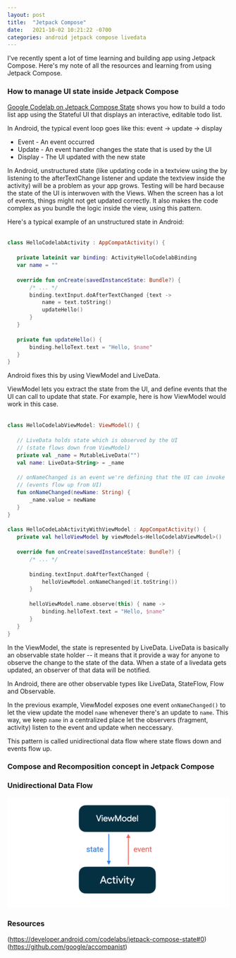 ```yaml
---
layout: post
title:  "Jetpack Compose"
date:   2021-10-02 10:21:22 -0700
categories: android jetpack compose livedata
---
```


I've recently spent a lot of time learning and building app using Jetpack Compose. Here's my note of all the resources and learning from using Jetpack Compose.

### How to manage UI state inside Jetpack Compose

[Google Codelab on Jetpack Compose State](https://developer.android.com/codelabs/jetpack-compose-state#0) shows you how to build a todo list app using the Stateful UI that displays an interactive, editable todo list.

In Android, the typical event loop goes like this: event -> update -> display
- Event - An event occurred
- Update - An event handler changes the state that is used by the UI
- Display - The UI updated with the new state

In Android, unstructured state (like updating code in a textview using the by listening to the afterTextChange listener and update the textview inside the activity) will be a problem as your app grows.  Testing will be hard because the state of the UI is interwoven with the Views.  When the screen has a lot of events, things might not get updated correctly. It also makes the code complex as you bundle the logic inside the view, using this pattern.

Here's a typical example of an unstructured state in Android:

```kotlin

class HelloCodelabActivity : AppCompatActivity() {

   private lateinit var binding: ActivityHelloCodelabBinding
   var name = ""

   override fun onCreate(savedInstanceState: Bundle?) {
       /* ... */
       binding.textInput.doAfterTextChanged {text ->
           name = text.toString()
           updateHello()
       }
   }

   private fun updateHello() {
       binding.helloText.text = "Hello, $name"
   }
}

```

Android fixes this by using ViewModel and LiveData.

ViewModel lets you extract the state from the UI, and define events that the UI can call to update that state.  For example, here is how ViewModel would work in this case.   

```kotlin

class HelloCodelabViewModel: ViewModel() {

   // LiveData holds state which is observed by the UI
   // (state flows down from ViewModel)
   private val _name = MutableLiveData("")
   val name: LiveData<String> = _name

   // onNameChanged is an event we're defining that the UI can invoke
   // (events flow up from UI)
   fun onNameChanged(newName: String) {
       _name.value = newName
   }
}

class HelloCodeLabActivityWithViewModel : AppCompatActivity() {
   private val helloViewModel by viewModels<HelloCodelabViewModel>()

   override fun onCreate(savedInstanceState: Bundle?) {
       /* ... */

       binding.textInput.doAfterTextChanged {
           helloViewModel.onNameChanged(it.toString())
       }

       helloViewModel.name.observe(this) { name ->
           binding.helloText.text = "Hello, $name"
       }
   }
}

```

In the ViewModel, the state is represented by LiveData.  LiveData is basically an observable state holder -- it means that it provide a way for anyone to observe the change to the state of the data. When a state of a livedata gets updated, an observer of that data will be notified.

In Android, there are other observable types like LiveData, StateFlow, Flow and Observable.

In the previous example, ViewModel exposes one event `onNameChanged()` to let the view update the model `name` whenever there's an update to `name`.  This way, we keep `name` in a centralized place let the observers (fragment, activity) listen to the event and update when neccessary.

This pattern is called unidirectional data flow where state flows down and events flow up.



### Compose and Recomposition concept in Jetpack Compose

### Unidirectional Data Flow

![Unidirectional image](../docs/assets/unidirectional.png)


### Resources
(https://developer.android.com/codelabs/jetpack-compose-state#0)
(https://github.com/google/accompanist)

